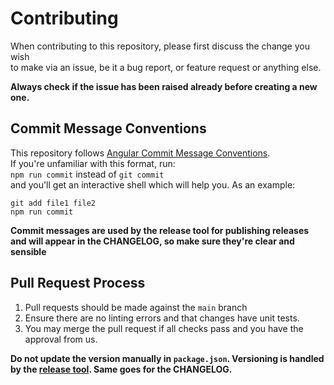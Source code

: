 # Contributing

When contributing to this repository, please first discuss the change you wish  
to make via an issue, be it a bug report, or feature request or anything else.

**Always check if the issue has been raised already before creating a new one.**

## Commit Message Conventions  
This repository follows [Angular Commit Message Conventions](https://github.com/angular/angular.js/blob/master/DEVELOPERS.md#-git-commit-guidelines).  
If you're unfamiliar with this format, run:   
`npm run commit` instead of `git commit`  
 and you'll get an interactive shell which will help you. As an example:  

    git add file1 file2  
    npm run commit

**Commit messages are used by the release tool for publishing releases and will appear in the CHANGELOG, so make sure they're clear and sensible**


## Pull Request Process
1. Pull requests should be made against the `main` branch
2. Ensure there are no linting errors and that changes have unit tests.
4. You may merge the pull request if all checks pass and you have the approval from us.

**Do not update the version manually in `package.json`. Versioning is handled by the [release tool](./release.config.js). Same goes for the CHANGELOG.**